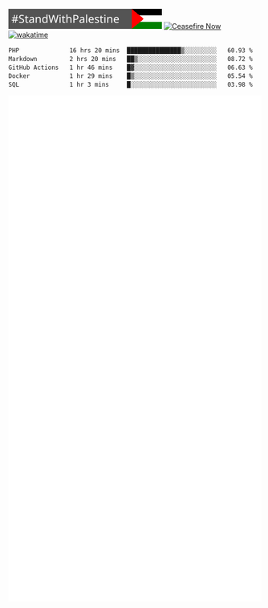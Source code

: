 [![github](https://raw.githubusercontent.com/saedyousef/StandWithPalestine/main/badges/flat/StandWithPalestine.svg)](https://github.com/saedyousef/StandWithPalestine)
[![Ceasefire Now](https://badge.techforpalestine.org/default)](https://techforpalestine.org/learn-more)
[![wakatime](https://wakatime.com/badge/user/03bf07e2-4c78-4826-8603-8922f0241061.svg)](https://wakatime.com/@03bf07e2-4c78-4826-8603-8922f0241061)
<!-- [![committers.top badge](https://user-badge.committers.top/jordan_private/saedyousef.svg)](https://user-badge.committers.top/jordan_private/saedyousef) -->

<!-- ![Profile Views](https://visitor-badge.glitch.me/badge?page_id=saedyousef.saedyousef&left_color=grey&right_color=blue&left_text=👀+Profile+Views) -->



<!-- <img src="https://github-readme-stats.vercel.app/api?username=saedyousef&show_icons=true&count_private=true" width="100%" /> --> 

<!--START_SECTION:waka-->

```txt
PHP              16 hrs 20 mins  ███████████████▒░░░░░░░░░   60.93 %
Markdown         2 hrs 20 mins   ██▒░░░░░░░░░░░░░░░░░░░░░░   08.72 %
GitHub Actions   1 hr 46 mins    █▓░░░░░░░░░░░░░░░░░░░░░░░   06.63 %
Docker           1 hr 29 mins    █▒░░░░░░░░░░░░░░░░░░░░░░░   05.54 %
SQL              1 hr 3 mins     █░░░░░░░░░░░░░░░░░░░░░░░░   03.98 %
```

<!--END_SECTION:waka-->
    
<!-- ![github contribution grid snake animation](https://raw.githubusercontent.com/saedyousef/saedyousef/output/github-contribution-grid-snake.svg) -->


![Metrics](./github-metrics.svg)
